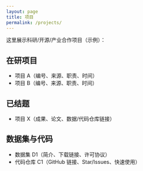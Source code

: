 ```yaml
---
layout: page
title: 项目
permalink: /projects/
---
```


这里展示科研/开源/产业合作项目（示例）：

## 在研项目
- 项目 A（编号、来源、职责、时间）
- 项目 B（编号、来源、职责、时间）

## 已结题
- 项目 X（成果、论文、数据/代码仓库链接）

## 数据集与代码
- 数据集 D1（简介、下载链接、许可协议）
- 代码仓库 C1（GitHub 链接、Star/Issues、快速使用）

